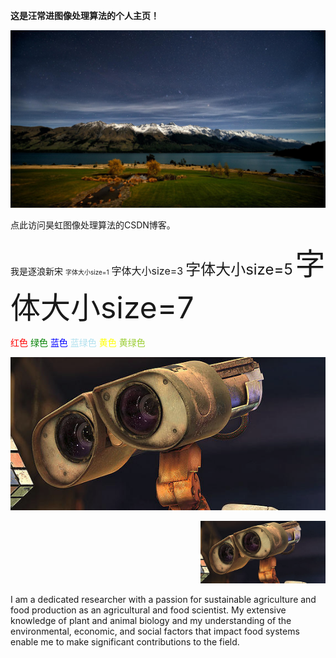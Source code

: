 **这是汪常进图像处理算法的个人主页！**


![test](data\12.jpg)

点此访问昊虹图像处理算法的CSDN博客。

<font face="逐浪新宋">我是逐浪新宋</font>
<font size=1>字体大小size=1</font>
<font size=3>字体大小size=3</font>
<font size=5>字体大小size=5</font>
<font size=7>字体大小size=7</font>

<font color=red>红色</font>
<font color="green">绿色</font>
<font color="blue">蓝色</font>
<font color="BlueGreen">蓝绿色</font>
<font color=Yellow>黄色</font>
<font color=YellowGreen>黄绿色</font>


![test](data\wali2.png#pic_right)

<div align=right><img src ="data/wali2.png" width=200 height=100/></div>



<p align="left">I am a dedicated researcher with a passion for sustainable agriculture and
 food production as an agricultural and food scientist. 
 My extensive knowledge of plant and animal biology and my understanding 
 of the environmental, economic, and social factors that impact food 
 systems enable me to make significant contributions to the field.</p>
